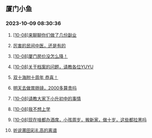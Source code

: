## 厦门小鱼 
### 2023-10-09 08:30:36

1. [[10-08]来聊聊你们做了几份副业](http://bbs.xmfish.com/read-htm-tid-18084808.html)

2. [厉害的民间中医，还是有的](http://bbs.xmfish.com/read-htm-tid-18084961.html)

3. [[10-08]厦门房价没怎么降！](http://bbs.xmfish.com/read-htm-tid-18084972.html)

4. [[10-08]关于档案的问题，请教各位YUYU](http://bbs.xmfish.com/read-htm-tid-18084736.html)

5. [双十海附十周年 恭喜！](http://bbs.xmfish.com/read-htm-tid-18084774.html)

6. [明天去做胃肠镜，2000多算贵吗](http://bbs.xmfish.com/read-htm-tid-18085072.html)

7. [[10-08]请教大家下小升初中的事情](http://bbs.xmfish.com/read-htm-tid-18084978.html)

8. [[10-08]我不想上学](http://bbs.xmfish.com/read-htm-tid-18084922.html)

9. [[10-08]现在啥都办酒席，小孩周岁，搬新家，做十岁，这些都拉黑吗](http://bbs.xmfish.com/read-htm-tid-18084995.html)

10. [听说莆田彩礼高的离谱](http://bbs.xmfish.com/read-htm-tid-18085084.html)

